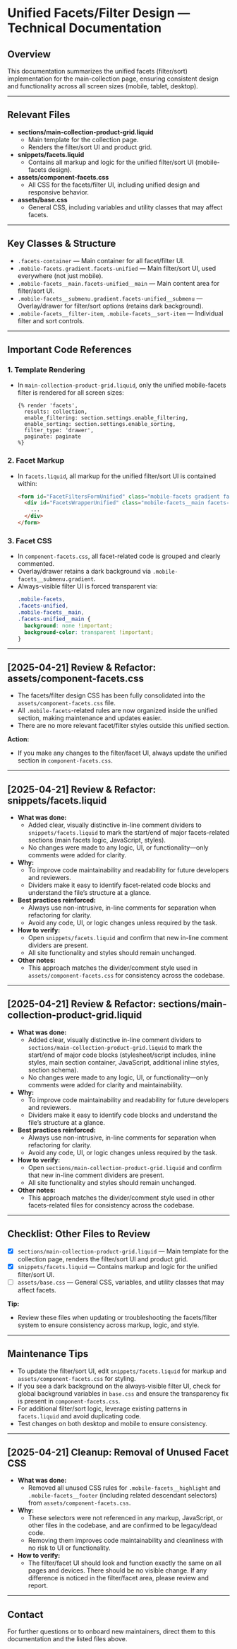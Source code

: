 # Unified Facets/Filter Design — Technical Documentation

## Overview
This documentation summarizes the unified facets (filter/sort) implementation for the main-collection page, ensuring consistent design and functionality across all screen sizes (mobile, tablet, desktop).

---

## Relevant Files

- **sections/main-collection-product-grid.liquid**
  - Main template for the collection page.
  - Renders the filter/sort UI and product grid.
- **snippets/facets.liquid**
  - Contains all markup and logic for the unified filter/sort UI (mobile-facets design).
- **assets/component-facets.css**
  - All CSS for the facets/filter UI, including unified design and responsive behavior.
- **assets/base.css**
  - General CSS, including variables and utility classes that may affect facets.

---

## Key Classes & Structure

- `.facets-container` — Main container for all facet/filter UI.
- `.mobile-facets.gradient.facets-unified` — Main filter/sort UI, used everywhere (not just mobile).
- `.mobile-facets__main.facets-unified__main` — Main content area for filter/sort UI.
- `.mobile-facets__submenu.gradient.facets-unified__submenu` — Overlay/drawer for filter/sort options (retains dark background).
- `.mobile-facets__filter-item`, `.mobile-facets__sort-item` — Individual filter and sort controls.

---

## Important Code References

### 1. Template Rendering
- In `main-collection-product-grid.liquid`, only the unified mobile-facets filter is rendered for all screen sizes:
  ```liquid
  {% render 'facets',
    results: collection,
    enable_filtering: section.settings.enable_filtering,
    enable_sorting: section.settings.enable_sorting,
    filter_type: 'drawer',
    paginate: paginate
  %}
  ```

### 2. Facet Markup
- In `facets.liquid`, all markup for the unified filter/sort UI is contained within:
  ```html
  <form id="FacetFiltersFormUnified" class="mobile-facets gradient facets-unified">
    <div id="FacetsWrapperUnified" class="mobile-facets__main facets-unified__main">
      ...
    </div>
  </form>
  ```

### 3. Facet CSS
- In `component-facets.css`, all facet-related code is grouped and clearly commented.
- Overlay/drawer retains a dark background via `.mobile-facets__submenu.gradient`.
- Always-visible filter UI is forced transparent via:
  ```css
  .mobile-facets,
  .facets-unified,
  .mobile-facets__main,
  .facets-unified__main {
    background: none !important;
    background-color: transparent !important;
  }
  ```

---

## [2025-04-21] Review & Refactor: assets/component-facets.css

- The facets/filter design CSS has been fully consolidated into the `assets/component-facets.css` file.
- All `.mobile-facets`-related rules are now organized inside the unified section, making maintenance and updates easier.
- There are no more relevant facet/filter styles outside this unified section.

**Action:**
- If you make any changes to the filter/facet UI, always update the unified section in `component-facets.css`.

---

## [2025-04-21] Review & Refactor: snippets/facets.liquid

- **What was done:**
  - Added clear, visually distinctive in-line comment dividers to `snippets/facets.liquid` to mark the start/end of major facets-related sections (main facets logic, JavaScript, styles).
  - No changes were made to any logic, UI, or functionality—only comments were added for clarity.
- **Why:**
  - To improve code maintainability and readability for future developers and reviewers.
  - Dividers make it easy to identify facet-related code blocks and understand the file’s structure at a glance.
- **Best practices reinforced:**
  - Always use non-intrusive, in-line comments for separation when refactoring for clarity.
  - Avoid any code, UI, or logic changes unless required by the task.
- **How to verify:**
  - Open `snippets/facets.liquid` and confirm that new in-line comment dividers are present.
  - All site functionality and styles should remain unchanged.
- **Other notes:**
  - This approach matches the divider/comment style used in `assets/component-facets.css` for consistency across the codebase.

---

## [2025-04-21] Review & Refactor: sections/main-collection-product-grid.liquid

- **What was done:**
  - Added clear, visually distinctive in-line comment dividers to `sections/main-collection-product-grid.liquid` to mark the start/end of major code blocks (stylesheet/script includes, inline styles, main section container, JavaScript, additional inline styles, section schema).
  - No changes were made to any logic, UI, or functionality—only comments were added for clarity and maintainability.
- **Why:**
  - To improve code maintainability and readability for future developers and reviewers.
  - Dividers make it easy to identify code blocks and understand the file’s structure at a glance.
- **Best practices reinforced:**
  - Always use non-intrusive, in-line comments for separation when refactoring for clarity.
  - Avoid any code, UI, or logic changes unless required by the task.
- **How to verify:**
  - Open `sections/main-collection-product-grid.liquid` and confirm that new in-line comment dividers are present.
  - All site functionality and styles should remain unchanged.
- **Other notes:**
  - This approach matches the divider/comment style used in other facets-related files for consistency across the codebase.

---

## Checklist: Other Files to Review

- [X] `sections/main-collection-product-grid.liquid` — Main template for the collection page, renders the filter/sort UI and product grid.
- [X] `snippets/facets.liquid` — Contains markup and logic for the unified filter/sort UI.
- [ ] `assets/base.css` — General CSS, variables, and utility classes that may affect facets.

**Tip:**
- Review these files when updating or troubleshooting the facets/filter system to ensure consistency across markup, logic, and style.

---

## Maintenance Tips
- To update the filter/sort UI, edit `snippets/facets.liquid` for markup and `assets/component-facets.css` for styling.
- If you see a dark background on the always-visible filter UI, check for global background variables in `base.css` and ensure the transparency fix is present in `component-facets.css`.
- For additional filter/sort logic, leverage existing patterns in `facets.liquid` and avoid duplicating code.
- Test changes on both desktop and mobile to ensure consistency.

---

## [2025-04-21] Cleanup: Removal of Unused Facet CSS

- **What was done:**
  - Removed all unused CSS rules for `.mobile-facets__highlight` and `.mobile-facets__footer` (including related descendant selectors) from `assets/component-facets.css`.
- **Why:**
  - These selectors were not referenced in any markup, JavaScript, or other files in the codebase, and are confirmed to be legacy/dead code.
  - Removing them improves code maintainability and cleanliness with no risk to UI or functionality.
- **How to verify:**
  - The filter/facet UI should look and function exactly the same on all pages and devices. There should be no visible change. If any difference is noticed in the filter/facet area, please review and report.

---

## Contact
For further questions or to onboard new maintainers, direct them to this documentation and the listed files above.
